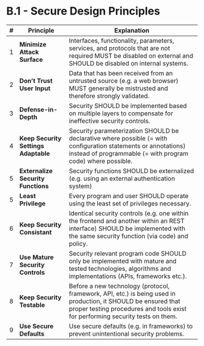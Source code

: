 # B.1 - Secure Design Principles

| # | Principle | Explanation |
| ------------- | ------------- | ------------- |
| 1 | **Minimize Attack Surface** | Interfaces, functionality, parameters, services, and protocols that are not required MUST be disabled on external and SHOULD be disabled on internal systems. |
| 2 | **Don’t Trust User Input** | Data that has been received from an untrusted source (e.g. a web browser) MUST generally be mistrusted and therefore strongly validated. |
| 3 | **Defense-in-Depth** | Security SHOULD be implemented based on multiple layers to compensate for ineffective security controls. |
| 4 | **Keep Security Settings Adaptable** | Security parameterization SHOULD be declarative where possible (= with configuration statements or annotations) instead of programmable (= with program code) where possible. |
| 5 | **Externalize Security Functions** | Security functions SHOULD be externalized (e.g. using an external authentication system) |
| 5 | **Least Privilege** | Every program and user SHOULD operate using the least set of privileges necessary. |
| 6 | **Keep Security Consistant** | Identical security controls (e.g. one within the frontend and another within an REST interface) SHOULD be implemented with the same security function (via code) and policy. |
| 7 | **Use Mature Security Controls** | Security relevant program code SHOULD only be implemented with mature and tested technologies, algorithms and implementations (APIs, frameworks etc.).  |
| 8 | **Keep Security Testable** | Before a new technology (protocol, framework, API, etc.) is being used in production, it SHOULD be ensured that proper testing procedures and tools exist for performing security tests on them. |
| 9 | **Use Secure Defaults** | Use secure defaults (e.g. in frameworks) to prevent unintentional security problems.  |
